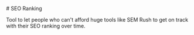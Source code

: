 # SEO Ranking

Tool to let people who can't afford huge tools like SEM Rush to get on track with their SEO ranking over time.
